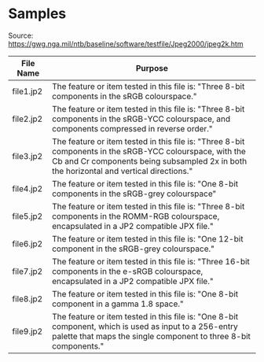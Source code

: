 # Samples

Source: https://gwg.nga.mil/ntb/baseline/software/testfile/Jpeg2000/jpeg2k.htm

File Name | Purpose
--- | ---
file1.jp2 | The feature or item tested in this file is: "Three 8-bit components in the sRGB colourspace."
file2.jp2 | The feature or item tested in this file is: "Three 8-bit components in the sRGB-YCC colourspace, and components compressed in reverse order."
file3.jp2 | The feature or item tested in this file is: "Three 8-bit components in the sRGB-YCC colourspace, with the Cb and Cr components being subsampled 2x in both the horizontal and vertical directions."
file4.jp2 | The feature or item tested in this file is: "One 8-bit components in the sRGB-grey colourspace"
file5.jp2 | The feature or item tested in this file is: "Three 8-bit components in the ROMM-RGB colourspace, encapsulated in a JP2 compatible JPX file."
file6.jp2 | The feature or item tested in this file is: "One 12-bit component in the sRGB-grey colourspace."
file7.jp2 | The feature or item tested in this file is: "Three 16-bit components in the e-sRGB colourspace, encapsulated in a JP2 compatible JPX file."
file8.jp2 | The feature or item tested in this file is: "One 8-bit component in a gamma 1.8 space."
file9.jp2 | The feature or item tested in this file is: "One 8-bit component, which is used as input to a 256-entry palette that maps the single component to three 8-bit components."

